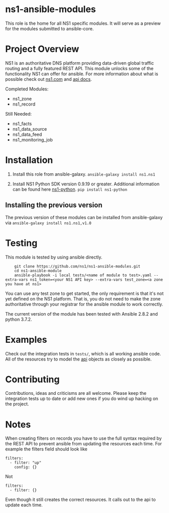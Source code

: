 # ns1-ansible-modules

This role is the home for all NS1 specific modules.  It will serve as a preview for the modules submitted to ansible-core.

# Project Overview

NS1 is an authoritative DNS platform providing data-driven global traffic routing and a fully featured REST API. This module unlocks some of the functionality NS1 can offer for ansible. For more information about what is possible check out [ns1.com](ns1.com) and [api docs](https://ns1.com/api/).

Completed Modules:
 - ns1_zone
 - ns1_record

Still Needed:
 - ns1_facts
 - ns1_data_source
 - ns1_data_feed
 - ns1_monitoring_job

# Installation

1. Install this role from ansible-galaxy. 
   ```ansible-galaxy install ns1.ns1```

2. Install NS1 Python SDK version 0.9.19 or greater. Additional information can be found here [ns1-python](https://github.com/ns1/ns1-python).
   ```pip install ns1-python``` 

## Installing the previous version

The previous version of these modules can be installed from ansible-galaxy via `ansible-galaxy install ns1.ns1,v1.0`

# Testing

This module is tested by using ansible directly. 

```
	git clone https://github.com/ns1/ns1-ansible-modules.git
	cd ns1-ansible-module
	ansible-playbook -i local tests/<name of module to test>.yaml --extra-vars ns1_token=<your NS1 API key> --extra-vars test_zone=<a zone you have at ns1>
```

You can use any test zone to get started, the only requirement is that it's not yet defined on the NS1 platform. That is, you do not need to make the zone authoritative through your registrar for the ansible module to work correctly.

The current version of the module has been tested with Ansible 2.8.2 and python 3.7.2.

# Examples

Check out the integration tests in `tests/`, which is all working ansible code. All of the resources try to model the [api](https://ns1.com/api/) objects as closely as possible. 

# Contributing

Contributions, ideas and criticisms are all welcome. Please keep the integration tests up to date or add new ones if you do wind up hacking on the project.

# Notes

When creating filters on records you have to use the full syntax required by the REST API to prevent ansible from updating the resources each time. For example the filters field should look like 
```
filters:
  - filter: "up"
    config: {}
```
Not
```
filters:
  - filter: {}
```
Even though it still creates the correct resources. It calls out to the api to update each time.
